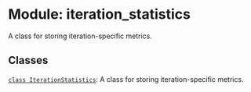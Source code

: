 <div itemscope itemtype="http://developers.google.com/ReferenceObject">
<meta itemprop="name" content="iteration_statistics" />
<meta itemprop="path" content="Stable" />
</div>

# Module: iteration_statistics

A class for storing iteration-specific metrics.

## Classes

[`class IterationStatistics`](./iteration_statistics/IterationStatistics.md): A
class for storing iteration-specific metrics.
